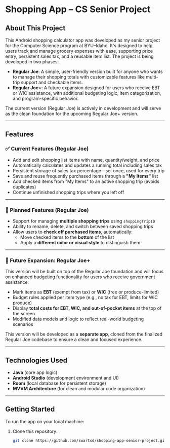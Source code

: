 # Shopping App – CS Senior Project

## About This Project

This Android shopping calculator app was developed as my senior project for the Computer Science program at BYU–Idaho. It's designed to help users track and manage grocery expenses with ease, supporting price entry, persistent sales tax, and a reusable item list. The project is being developed in two phases:

- **Regular Joe**: A simple, user-friendly version built for anyone who wants to manage their shopping totals with customizable features like multi-trip support and checkable items.
- **Regular Joe+**: A future expansion designed for users who receive EBT or WIC assistance, with additional budgeting logic, item categorization, and program-specific behavior.

The current version (Regular Joe) is actively in development and will serve as the clean foundation for the upcoming Regular Joe+ version.

---

## Features

### ✅ Current Features (Regular Joe)
- Add and edit shopping list items with name, quantity/weight, and price
- Automatically calculates and updates a running total including sales tax
- Persistent storage of sales tax percentage—set once, used for every trip
- Save and reuse frequently purchased items through a **"My Items"** list
- Add checked items from "My Items" to an active shopping trip (avoids duplicates)
- Continue unfinished shopping trips where you left off

---

### 🚧 Planned Features (Regular Joe)
- Support for managing **multiple shopping trips** using `shoppingTripID`
- Ability to rename, delete, and switch between saved shopping trips
- Allow users to **check off purchased items**, automatically:
  - Move checked items to the **bottom** of the list
  - Apply a **different color or visual style** to distinguish them

---

### 🌟 Future Expansion: Regular Joe+

This version will be built on top of the Regular Joe foundation and will focus on enhanced budgeting functionality for users who receive government assistance:

- Mark items as **EBT** (exempt from tax) or **WIC** (free or produce-limited)
- Budget rules applied per item type (e.g., no tax for EBT, limits for WIC produce)
- Display **total costs for EBT, WIC, and out-of-pocket items** at the top of the screen
- Modified data models and logic to reflect real-world budgeting scenarios

This version will be developed as a **separate app**, cloned from the finalized Regular Joe codebase to ensure a clean and focused experience.

---

## Technologies Used
- **Java** (core app logic)
- **Android Studio** (development environment and UI)
- **Room** (local database for persistent storage)
- **MVVM Architecture** (for clean and modular code organization)

---

## Getting Started

To run the app on your local machine:

1. Clone this repository:
   ```bash
   git clone https://github.com/swartsd/shopping-app-senior-project.git
